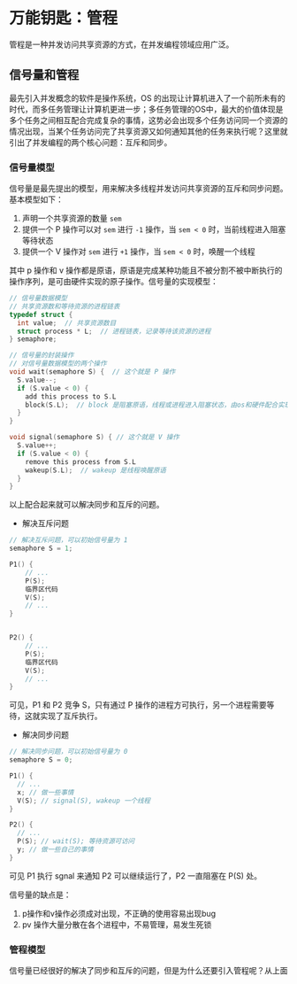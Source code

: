 # 万能钥匙：管程

管程是一种并发访问共享资源的方式，在并发编程领域应用广泛。

## 信号量和管程

最先引入并发概念的软件是操作系统，OS 的出现让计算机进入了一个前所未有的时代，而多任务管理让计算机更进一步；多任务管理的OS中，最大的价值体现是多个任务之间相互配合完成复杂的事情，这势必会出现多个任务访问同一个资源的情况出现，当某个任务访问完了共享资源又如何通知其他的任务来执行呢？这里就引出了并发编程的两个核心问题：互斥和同步。

### 信号量模型

信号量是最先提出的模型，用来解决多线程并发访问共享资源的互斥和同步问题。基本模型如下：

1. 声明一个共享资源的数量 `sem`
2. 提供一个 P 操作可以对 `sem` 进行 `-1` 操作，当 `sem < 0` 时，当前线程进入阻塞等待状态
3. 提供一个 V 操作对 `sem` 进行 `+1` 操作，当 `sem < 0` 时，唤醒一个线程

其中 p 操作和 v 操作都是原语，原语是完成某种功能且不被分割不被中断执行的操作序列，是可由硬件实现的原子操作。信号量的实现模型：

```c
// 信号量数据模型
// 共享资源数和等待资源的进程链表
typedef struct {
  int value;  // 共享资源数目
  struct process * L;  // 进程链表，记录等待该资源的进程
} semaphore;

// 信号量的封装操作
// 对信号量数据模型的两个操作
void wait(semaphore S) {  // 这个就是 P 操作
  S.value--;
  if (S.value < 0) {
    add this process to S.L
    block(S.L);  // block 是阻塞原语，线程或进程进入阻塞状态，由os和硬件配合实现
  }
}

void signal(semaphore S) { // 这个就是 V 操作
  S.value++;
  if (S.value < 0) {
    remove this process from S.L
    wakeup(S.L);  // wakeup 是线程唤醒原语
  }
}
```

以上配合起来就可以解决同步和互斥的问题。

- 解决互斥问题

```c
// 解决互斥问题，可以初始信号量为 1
semaphore S = 1;

P1() {
    // ...
    P(S);
    临界区代码
    V(S);
    // ...
}


P2() {
    // ...
    P(S);
    临界区代码
    V(S);
    // ...
}
```

可见，P1 和 P2 竞争 S，只有通过 P 操作的进程方可执行，另一个进程需要等待，这就实现了互斥执行。

- 解决同步问题

```c
// 解决同步问题，可以初始信号量为 0
semaphore S = 0;

P1() {
  // ...
  x; // 做一些事情
  V(S); // signal(S), wakeup 一个线程
}

P2() {
  // ...
  P(S); // wait(S); 等待资源可访问
  y; // 做一些自己的事情
}
```

可见 P1 执行 sgnal 来通知 P2 可以继续运行了，P2 一直阻塞在 P(S) 处。


信号量的缺点是：

1. p操作和v操作必须成对出现，不正确的使用容易出现bug
2. pv 操作大量分散在各个进程中，不易管理，易发生死锁

### 管程模型

信号量已经很好的解决了同步和互斥的问题，但是为什么还要引入管程呢？从上面
